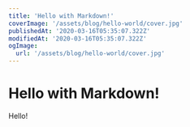 ```yaml
---
title: 'Hello with Markdown!'
coverImage: '/assets/blog/hello-world/cover.jpg'
publishedAt: '2020-03-16T05:35:07.322Z'
modifiedAt: '2020-03-16T05:35:07.322Z'
ogImage:
  url: '/assets/blog/hello-world/cover.jpg'
---
```


# Hello with Markdown!

Hello!
